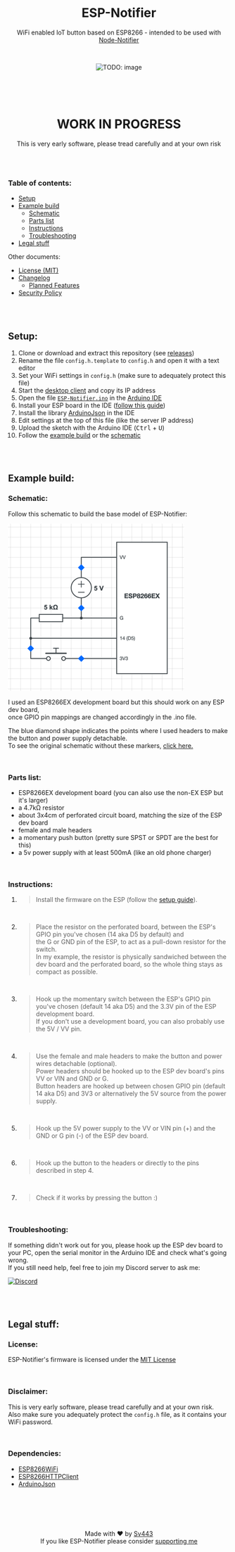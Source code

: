 <div align="center" style="text-align: center;">

# ESP-Notifier
WiFi enabled IoT button based on ESP8266 - intended to be used with [Node-Notifier](https://github.com/Sv443/Node-Notifier)

<br>

![TODO: image](./.github/esp-notifier.png)

<br><br><br>

# WORK IN PROGRESS
This is very early software, please tread carefully and at your own risk

</div>

<br><br>

### Table of contents:
- [Setup](#setup)
- [Example build](#example-build)
    - [Schematic](#schematic)
    - [Parts list](#parts-list)
    - [Instructions](#instructions)
    - [Troubleshooting](#troubleshooting)
- [Legal stuff](#legal-stuff)

Other documents:
- [License (MIT)](./LICENSE.txt)
- [Changelog](./changelog.md#readme)
    - [Planned Features](./changelog.md#planned-features)
- [Security Policy](./.github/SECURITY.md#readme)

<br><br>

## Setup:
1. Clone or download and extract this repository (see [releases](https://github.com/Sv443/ESP-Notifier/releases))
2. Rename the file `config.h.template` to `config.h` and open it with a text editor
3. Set your WiFi settings in `config.h` (make sure to adequately protect this file)
4. Start the [desktop client](https://github.com/Sv443/Node-Notifier) and copy its IP address
5. Open the file [`ESP-Notifier.ino`](./ESP-Notifier.ino) in the [Arduino IDE](https://www.arduino.cc/en/software)
6. Install your ESP board in the IDE ([follow this guide](https://arduino-esp8266.readthedocs.io/en/latest/installing.html))
7. Install the library [ArduinoJson](https://arduinojson.org/) in the IDE
8. Edit settings at the top of this file (like the server IP address)
9. Upload the sketch with the Arduino IDE (<kbd>Ctrl</kbd> + <kbd>U</kbd>)
10. Follow the [example build](#example-build) or the [schematic](#schematic)

<br><br>

## Example build:
### Schematic:
Follow this schematic to build the base model of ESP-Notifier:  

[![schematic image](./.github/schematic_headers.png)](./.github/schematic_headers.png)
  
I used an ESP8266EX development board but this should work on any ESP dev board,  
once GPIO pin mappings are changed accordingly in the .ino file.  
  
The blue diamond shape indicates the points where I used headers to make the button and power supply detachable.  
To see the original schematic without these markers, [click here.](./.github/schematic.png)

<br>

### Parts list:
- ESP8266EX development board (you can also use the non-EX ESP but it's larger)
- a 4.7kΩ resistor
- about 3x4cm of perforated circuit board, matching the size of the ESP dev board
- female and male headers
- a momentary push button (pretty sure SPST or SPDT are the best for this)
- a 5v power supply with at least 500mA (like an old phone charger)

<br>

### Instructions:
1. > Install the firmware on the ESP (follow the [setup guide](#setup)).

<br>

2. > Place the resistor on the perforated board, between the ESP's GPIO pin you've chosen (14 aka D5 by default) and  
   > the G or GND pin of the ESP, to act as a pull-down resistor for the switch.  
   > In my example, the resistor is physically sandwiched between the dev board and the perforated board, so the whole thing stays as compact as possible.

<br>

3. > Hook up the momentary switch between the ESP's GPIO pin you've chosen (default 14 aka D5) and the 3.3V pin of the ESP development board.  
   > If you don't use a development board, you can also probably use the 5V / VV pin.

<br>

4. > Use the female and male headers to make the button and power wires detachable (optional).  
   > Power headers should be hooked up to the ESP dev board's pins VV or VIN and GND or G.  
   > Button headers are hooked up between chosen GPIO pin (default 14 aka D5) and 3V3 or alternatively the 5V source from the power supply.

<br>

5. > Hook up the 5V power supply to the VV or VIN pin (+) and the GND or G pin (-) of the ESP dev board.

<br>

6. > Hook up the button to the headers or directly to the pins described in step 4.

<br>

7. > Check if it works by pressing the button :)

<br>

### Troubleshooting:
If something didn't work out for you, please hook up the ESP dev board to your PC, open the serial monitor in the Arduino IDE and check what's going wrong.  
If you still need help, feel free to join my Discord server to ask me:  
  
[![Discord](https://img.shields.io/discord/565933531214118942)](https://dc.sv443.net/)

<br><br>

## Legal stuff:

### License:
ESP-Notifier's firmware is licensed under the [MIT License](./LICENSE.txt)

<br>

### Disclaimer:
This is very early software, please tread carefully and at your own risk.  
Also make sure you adequately protect the `config.h` file, as it contains your WiFi password.

<br>

### Dependencies:
- [ESP8266WiFi](https://github.com/esp8266/Arduino/tree/master/libraries/ESP8266WiFi)
- [ESP8266HTTPClient](https://github.com/esp8266/Arduino/tree/master/libraries/ESP8266HTTPClient)
- [ArduinoJson](https://arduinojson.org/)

<br><br>
<br><br>

<div align="center" style="text-align: center;">

Made with ❤️ by [Sv443](https://github.com/Sv443)  
If you like ESP-Notifier please consider [supporting me](https://github.com/sponsors/Sv443)

</div>